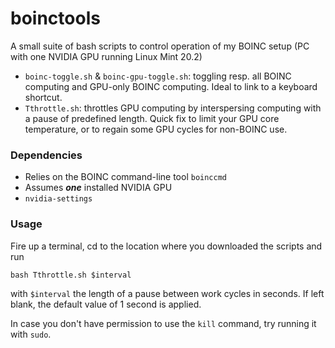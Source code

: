 # boinctools
A small suite of bash scripts to control operation of my BOINC setup (PC with one NVIDIA GPU running Linux Mint 20.2)
- `boinc-toggle.sh` & `boinc-gpu-toggle.sh`: toggling resp. all BOINC computing and GPU-only BOINC computing. Ideal to link to a keyboard shortcut.
- `Tthrottle.sh`: throttles GPU computing by interspersing computing with a pause of predefined length. Quick fix to limit your GPU core temperature, or to regain some GPU cycles for non-BOINC use.

### Dependencies
- Relies on the BOINC command-line tool `boinccmd`
- Assumes ***one*** installed NVIDIA GPU
- `nvidia-settings`

### Usage
Fire up a terminal, cd to the location where you downloaded the scripts and run
```
bash Tthrottle.sh $interval
```
with `$interval` the length of a pause between work cycles in seconds. If left blank, the default value of 1 second is applied.

In case you don't have permission to use the `kill` command, try running it with `sudo`.
